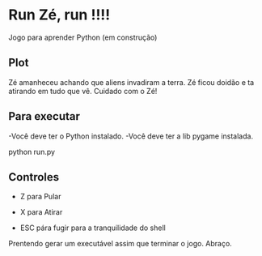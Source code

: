 # Run Zé,  run !!!!
Jogo para aprender Python (em construção)

## Plot
Zé amanheceu achando que aliens invadiram a terra. Zé ficou doidão e ta atirando em tudo que vê. Cuidado com o Zé!

## Para executar
-Você deve ter o Python instalado.
-Você deve ter a lib pygame instalada.

python run.py

Controles
---------

- Z para Pular

- X para Atirar

- ESC pára fugir para a tranquilidade do shell

Prentendo gerar um executável assim que terminar o jogo. Abraço.
